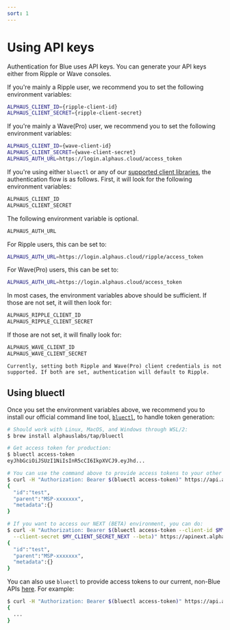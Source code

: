 ```yaml
---
sort: 1
---
```


# Using API keys

Authentication for Blue uses API keys. You can generate your API keys either from Ripple or Wave consoles.

If you're mainly a Ripple user, we recommend you to set the following environment variables:
```sh
ALPHAUS_CLIENT_ID={ripple-client-id}
ALPHAUS_CLIENT_SECRET={ripple-client-secret}
```

If you're mainly a Wave(Pro) user, we recommend you to set the following environment variables:
```sh
ALPHAUS_CLIENT_ID={wave-client-id}
ALPHAUS_CLIENT_SECRET={wave-client-secret}
ALPHAUS_AUTH_URL=https://login.alphaus.cloud/access_token
```

If you're using either `bluectl` or any of our [supported client libraries](https://alphauslabs.github.io/blueapi/sdks/), the authentication flow is as follows. First, it will look for the following environment variables:
```sh
ALPHAUS_CLIENT_ID
ALPHAUS_CLIENT_SECRET
```

The following environment variable is optional.
```sh
ALPHAUS_AUTH_URL
```

For Ripple users, this can be set to:
```sh
ALPHAUS_AUTH_URL=https://login.alphaus.cloud/ripple/access_token
```

For Wave(Pro) users, this can be set to:
```sh
ALPHAUS_AUTH_URL=https://login.alphaus.cloud/access_token
```

In most cases, the environment variables above should be sufficient. If those are not set, it will then look for:
```sh
ALPHAUS_RIPPLE_CLIENT_ID
ALPHAUS_RIPPLE_CLIENT_SECRET
```

If those are not set, it will finally look for:
```sh
ALPHAUS_WAVE_CLIENT_ID
ALPHAUS_WAVE_CLIENT_SECRET
```

```warning
Currently, setting both Ripple and Wave(Pro) client credentials is not supported. If both are set, authentication will default to Ripple.
```

## Using bluectl

Once you set the environment variables above, we recommend you to install our official command line tool, [`bluectl`](https://github.com/alphauslabs/bluectl), to handle token generation:

```sh
# Should work with Linux, MacOS, and Windows through WSL/2:
$ brew install alphauslabs/tap/bluectl

# Get access token for production:
$ bluectl access-token
eyJhbGciOiJSUzI1NiIsInR5cCI6IkpXVCJ9.eyJhd...

# You can use the command above to provide access tokens to your other commands. For example:
$ curl -H "Authorization: Bearer $(bluectl access-token)" https://api.alphaus.cloud/m/blue/iam/v1/whoami | jq
{
  "id":"test",
  "parent":"MSP-xxxxxxx",
  "metadata":{}
}

# If you want to access our NEXT (BETA) environment, you can do:
$ curl -H "Authorization: Bearer $(bluectl access-token --client-id $MY_CLIENT_ID_NEXT \
  --client-secret $MY_CLIENT_SECRET_NEXT --beta)" https://apinext.alphaus.cloud/m/blue/iam/v1/whoami | jq
{
  "id":"test",
  "parent":"MSP-xxxxxxx",
  "metadata":{}
}
```

You can also use `bluectl` to provide access tokens to our current, non-Blue APIs [here](https://docs.mobingi.com/v/api-reference/). For example:
```sh
$ curl -H "Authorization: Bearer $(bluectl access-token)" https://api.alphaus.cloud/m/ripple/user | jq
{
  ...
}
```
